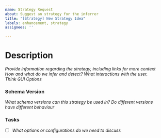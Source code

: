 ```yaml
---
name: Strategy Request
about: Suggest an strategy for the inferrer
title: "[Strategy] New Strategy Idea"
labels: enhancement, strategy
assignees: ''

---
```


# Description
*Provide information regarding the strategy, including links for more context*
*How and what do we infer and detect?* 
*What interactions with the user. Think GUI Options*

### Schema Version
*What schema versions can this strategy be used in?*
*Do different versions have different behaviour*

### Tasks
- [ ] *What options or configurations do we need to discuss*
